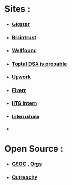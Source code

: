 # Sites :

- ### [Gigster](https://gigster.com/) 

- ### [Braintrust](https://www.usebraintrust.com/) 

- ### [Wellfound](https://wellfound.com/jobs)

- ### [Toptal DSA is probable](https://www.toptal.com/)

- ### [Upwork](https://www.upwork.com/)

- ### [Fiverr](https://www.fiverr.com/)

- ### [IITG intern](https://srip.iitgn.ac.in/portal/) 

- ### [Internshala](https://internshala.com/) 
 
- ### 
# Open Source :

- ### [GSOC](https://summerofcode.withgoogle.com/) , [Orgs](https://www.gsocorganizations.dev/) 

- ### [Outreachy](https://www.outreachy.org/) 

